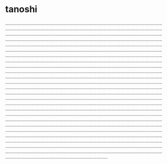 # tanoshi
.............................................................................................................................................................................................................................................................................................................................................................................................................................................................................................................................................................................................................................................................................................................................................................................................................................................................................................................................................................................................................................................................................................................................................................................................................................................................................................................................................................................................................................................................................................................................................................................................................................................................................................................................................................................................................................................................................................................................................................................................................................................................................................................................................................................................................................................................................................................................................................................................................................................................................................................................................................................................................................................................................................................................................................................................................................................................................................................................................................................................................................................................................................................................................................................................................................................................................................................
